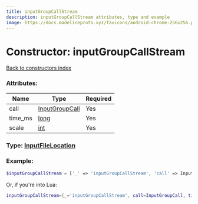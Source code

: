 ```yaml
---
title: inputGroupCallStream
description: inputGroupCallStream attributes, type and example
image: https://docs.madelineproto.xyz/favicons/android-chrome-256x256.png
---
```

# Constructor: inputGroupCallStream  
[Back to constructors index](index.md)



### Attributes:

| Name     |    Type       | Required |
|----------|---------------|----------|
|call|[InputGroupCall](../types/InputGroupCall.md) | Yes|
|time\_ms|[long](../types/long.md) | Yes|
|scale|[int](../types/int.md) | Yes|



### Type: [InputFileLocation](../types/InputFileLocation.md)


### Example:

```php
$inputGroupCallStream = ['_' => 'inputGroupCallStream', 'call' => InputGroupCall, 'time_ms' => long, 'scale' => int];
```  


Or, if you're into Lua:

```lua
inputGroupCallStream={_='inputGroupCallStream', call=InputGroupCall, time_ms=long, scale=int}

```


